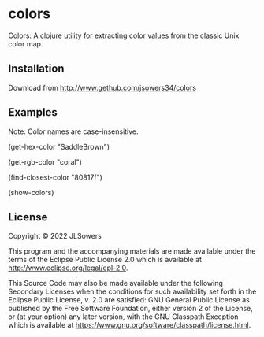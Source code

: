 # colors

Colors:  A clojure utility for extracting color values from the classic Unix color map.

## Installation

Download from http://www.gethub.com/jsowers34/colors

## Examples

Note: Color names are case-insensitive.

(get-hex-color "SaddleBrown")

(get-rgb-color "coral")

(find-closest-color "80817f")

(show-colors)



## License

Copyright © 2022 JLSowers

This program and the accompanying materials are made available under the
terms of the Eclipse Public License 2.0 which is available at
http://www.eclipse.org/legal/epl-2.0.

This Source Code may also be made available under the following Secondary
Licenses when the conditions for such availability set forth in the Eclipse
Public License, v. 2.0 are satisfied: GNU General Public License as published by
the Free Software Foundation, either version 2 of the License, or (at your
option) any later version, with the GNU Classpath Exception which is available
at https://www.gnu.org/software/classpath/license.html.
